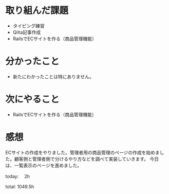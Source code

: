 #  取り組んだ課題
- タイピング練習
- Qiita記事作成
- RailsでECサイトを作る（商品管理機能）

# 分かったこと
- 新たにわかったことは特にありません。

# 次にやること
- RailsでECサイトを作る（商品管理機能）


# 感想
ECサイトの作成をやりました。管理者用の商品管理のページの作成を始めました。顧客側と管理者側で分けるやり方などを調べて実装していきます。
今日は、一覧表示のページを進めました。

today: 　2h

total: 1049.5h
